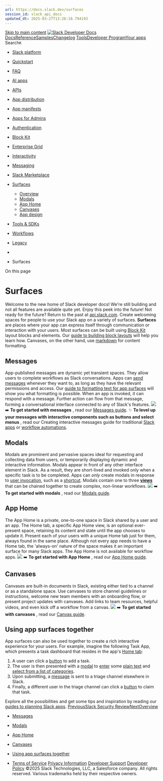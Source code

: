 ```yaml
---
url: https://docs.slack.dev/surfaces
session_id: slack_api_docs
updated_dt: 2025-03-27T13:26:18.794193
---
```

[Skip to main content](https://docs.slack.dev/surfaces#__docusaurus_skipToContent_fallback)
[![Slack Developer Docs](https://docs.slack.dev/img/logos/slack-developers-white.png)](https://slack.dev)[Docs](https://docs.slack.dev/)[Reference](https://docs.slack.dev/reference)[Samples](https://docs.slack.dev/samples)[Changelog](https://docs.slack.dev/changelog)
[Tools](https://tools.slack.dev)[Developer Program](https://api.slack.com/developer-program)[Your apps](https://api.slack.com/apps)
Search`K`
  * [Slack platform](https://docs.slack.dev/)
  * [Quickstart](https://docs.slack.dev/quickstart)
  * [FAQ](https://docs.slack.dev/faq)
  * [AI apps](https://docs.slack.dev/ai/)
  * [APIs](https://docs.slack.dev/apis/)
  * [App distribution](https://docs.slack.dev/distribution/)
  * [App manifests](https://docs.slack.dev/app-manifests/)
  * [Apps for Admins](https://docs.slack.dev/admins/)
  * [Authentication](https://docs.slack.dev/authentication/)
  * [Block Kit](https://docs.slack.dev/block-kit/)
  * [Enterprise Grid](https://docs.slack.dev/enterprise-grid/)
  * [Interactivity](https://docs.slack.dev/interactivity/)
  * [Messaging](https://docs.slack.dev/messaging/)
  * [Slack Marketplace](https://docs.slack.dev/slack-marketplace/)
  * [Surfaces](https://docs.slack.dev/surfaces/)
    * [Overview](https://docs.slack.dev/surfaces/)
    * [Modals](https://docs.slack.dev/surfaces/modals)
    * [App Home](https://docs.slack.dev/surfaces/app-home)
    * [Canvases](https://docs.slack.dev/surfaces/canvases)
    * [App design](https://docs.slack.dev/surfaces/app-design)
  * [Tools & SDKs](https://docs.slack.dev/tools/)
  * [Workflows](https://docs.slack.dev/workflows/)
  * [Legacy](https://docs.slack.dev/legacy/)


  * [](https://docs.slack.dev/)
  * Surfaces


On this page
# Surfaces
Welcome to the new home of Slack developer docs!
We're still building and not all features are available quite yet. Enjoy this peek into the future!
Not ready for the future? Return to the past at [api.slack.com](https://api.slack.com/docs).
Create welcoming spaces for people to use your Slack app on a variety of surfaces. **Surfaces** are places where your app can express itself through communication or interaction with your users.
Most surfaces can be built using [Block Kit](https://docs.slack.dev/block-kit) layout blocks and elements. Our [guide to building block layouts](https://docs.slack.dev/block-kit) will help you learn how. Canvases, on the other hand, use [markdown](https://docs.slack.dev/messaging/formatting-message-text#basic-formatting) for content formatting.
## Messages[​](https://docs.slack.dev/surfaces#messages "Direct link to Messages")
App-published messages are dynamic yet transient spaces. They allow users to complete workflows as Slack conversations.
Apps can [ send messages](https://docs.slack.dev/messaging) whenever they want to, as long as they have the relevant permissions and access. Our [guide to formatting text for app surfaces](https://docs.slack.dev/messaging/formatting-message-text) will show you what formatting is possible.
When an app is invoked, it can respond with a message. Further action can flow from that message, forming a conversational interface connected to any of Slack's features.
![](https://docs.slack.dev/assets/images/message-abstract-179ebdeb187c4f8c2246e9b0ec40c771.png)
➡️ **To get started with messages** , read our [Messages guide](https://docs.slack.dev/messaging).
✨ **To level up your messages with interactive components such as buttons and select menus** , read our Creating interactive messages guide for traditional [Slack apps](https://docs.slack.dev/messaging/creating-interactive-messages) or [workflow automations](https://tools.slack.dev/deno-slack-sdk/guides/creating-an-interactive-message).
## Modals[​](https://docs.slack.dev/surfaces#modals "Direct link to Modals")
Modals are prominent and pervasive spaces ideal for requesting and collecting data from users, or temporarily displaying dynamic and interactive information.
Modals appear in front of any other interface element in Slack. As a result, they are short-lived and invoked only when a specific task is to be completed. Apps can _only_ create modals in response to [user invocation](https://docs.slack.dev/interactivity#user), such as a [shortcut](https://docs.slack.dev/interactivity/implementing-shortcuts).
Modals contain one to three [**views**](https://docs.slack.dev/surfaces/modals#lifecycle) that can be chained together to create complex, non-linear workflows.
![](https://docs.slack.dev/assets/images/modal-abstract-380015b1a576a131176eebb529d1fab0.png)
➡️ **To get started with modals** , read our [Modals guide](https://docs.slack.dev/surfaces/modals).
## App Home[​](https://docs.slack.dev/surfaces#app-home "Direct link to App Home")
The App Home is a private, one-to-one space in Slack shared by a user and an app. The Home tab, a specific App Home view, is an optional ever-present space, retaining its content and state until the app chooses to update it.
Present each of your users with a unique Home tab just for them, always found in the same place.
Although not every app needs to have a Home tab, the 'always-on' nature of the space makes it an important surface for many Slack apps.
The App Home is not available for workflow apps.
![](https://docs.slack.dev/assets/images/app_home_abstract-38f03507602f3dd0afcfb4183eb8d6cc.png)
➡️ **To get started with App Home** , read our [App Home guide](https://docs.slack.dev/surfaces/app-home).
## Canvases[​](https://docs.slack.dev/surfaces#canvases "Direct link to Canvases")
Canvases are built-in documents in Slack, existing either tied to a channel or as a standalone space.
Use canvases to store channel guidelines or instructions, welcome new team members with an onboarding flow, or present project updates with canvases. Add links to team resources, helpful videos, and even kick off a workflow from a canvas.
![](https://docs.slack.dev/assets/images/canvas-b3a55e36a72cc8e34708ddb2dc8fcac8.png)
➡️ **To get started with canvases** , read our [Canvas guide](https://docs.slack.dev/surfaces/canvases).
## Using app surfaces together[​](https://docs.slack.dev/surfaces#next "Direct link to Using app surfaces together")
App surfaces can also be used together to create a rich interactive experience for your users. For example, imagine the following Task App, which presents a task dashboard that resides in the app's [Home tab](https://docs.slack.dev/surfaces/app-home):
  1. A user can click a [button](https://docs.slack.dev/reference/block-kit/block-elements/button-element) to add a task.
  2. The user is then presented with a [modal](https://docs.slack.dev/surfaces/modals) to [enter](https://docs.slack.dev/reference/block-kit/blocks/input-block) some [plain text](https://docs.slack.dev/reference/block-kit/block-elements/plain-text-input-element) and [select from a list of categories](https://docs.slack.dev/reference/block-kit/block-elements/select-menu-element).
  3. Upon submitting, a [message](https://docs.slack.dev/messaging) is sent to a triage channel elsewhere in Slack.
  4. Finally, a different user in the triage channel can click a [button](https://docs.slack.dev/reference/block-kit/block-elements/button-element) to claim that task.


Explore all the possibilities and get some tips and inspiration by reading our [guides to planning Slack apps](https://docs.slack.dev/surfaces/app-design).
[PreviousSlack Security Review](https://docs.slack.dev/slack-marketplace/marketplace-terms-conditions/slack-security-review)[NextOverview](https://docs.slack.dev/surfaces/)
  * [Messages](https://docs.slack.dev/surfaces#messages)
  * [Modals](https://docs.slack.dev/surfaces#modals)
  * [App Home](https://docs.slack.dev/surfaces#app-home)
  * [Canvases](https://docs.slack.dev/surfaces#canvases)
  * [Using app surfaces together](https://docs.slack.dev/surfaces#next)


  * [Terms of Service](https://slack.com/terms-of-service/user) [Privacy Information](https://slack.com/trust/privacy/privacy-policy) [Developer Support](https://docs.slack.dev/developer-support) [Developer Policy](https://docs.slack.dev/developer-policy)
©2025 Slack Technologies, LLC, a Salesforce company. All rights reserved. Various trademarks held by their respective owners. 


